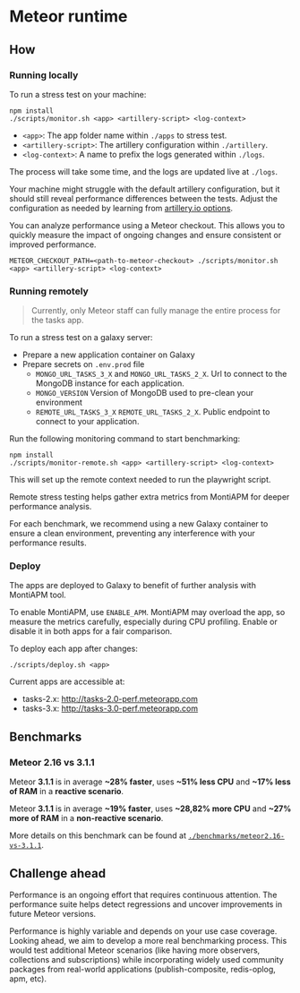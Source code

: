 # Meteor runtime

## How

### Running locally

To run a stress test on your machine:

```shell
npm install
./scripts/monitor.sh <app> <artillery-script> <log-context>
```

- `<app>`: The app folder name within `./apps` to stress test.
- `<artillery-script>`: The artillery configuration within `./artillery`.
- `<log-context>`: A name to prefix the logs generated within `./logs`.

The process will take some time, and the logs are updated live at `./logs`.

Your machine might struggle with the default artillery configuration, but it should still reveal performance differences between the tests. Adjust the configuration as needed by learning from [artillery.io options](https://www.artillery.io/docs).

You can analyze performance using a Meteor checkout. This allows you to quickly measure the impact of ongoing changes and ensure consistent or improved performance.

```shell
METEOR_CHECKOUT_PATH=<path-to-meteor-checkout> ./scripts/monitor.sh <app> <artillery-script> <log-context>
```

### Running remotely

> Currently, only Meteor staff can fully manage the entire process for the tasks app.

To run a stress test on a galaxy server:

- Prepare a new application container on Galaxy
- Prepare secrets on `.env.prod` file
    - `MONGO_URL_TASKS_3_X` and `MONGO_URL_TASKS_2_X`. Url to connect to the MongoDB instance for each application.
    - `MONGO_VERSION` Version of MongoDB used to pre-clean your environment
    - `REMOTE_URL_TASKS_3_X` `REMOTE_URL_TASKS_2_X`. Public endpoint to connect to your application.

Run the following monitoring command to start benchmarking:

```shell
npm install
./scripts/monitor-remote.sh <app> <artillery-script> <log-context>
```

This will set up the remote context needed to run the playwright script.

Remote stress testing helps gather extra metrics from MontiAPM for deeper performance analysis.

For each benchmark, we recommend using a new Galaxy container to ensure a clean environment, preventing any interference with your performance results.

### Deploy

The apps are deployed to Galaxy to benefit of further analysis with MontiAPM tool.

To enable MontiAPM, use `ENABLE_APM`. MontiAPM may overload the app, so measure the metrics carefully, especially during CPU profiling. Enable or disable it in both apps for a fair comparison.

To deploy each app after changes:

```shell
./scripts/deploy.sh <app>
```

Current apps are accessible at:

- tasks-2.x: http://tasks-2.0-perf.meteorapp.com
- tasks-3.x: http://tasks-3.0-perf.meteorapp.com


## Benchmarks

### Meteor 2.16 vs 3.1.1

Meteor **3.1.1** is in average **~28% faster**, uses **~51% less CPU** and **~17% less of RAM** in a **reactive scenario**.

Meteor **3.1.1** is in average **~19% faster**, uses **~28,82% more CPU** and **~27% more of RAM** in a **non-reactive scenario**.

More details on this benchmark can be found at [`./benchmarks/meteor2.16-vs-3.1.1`](./benchmarks/meteor2.16-vs-3.1.1).

## Challenge ahead

Performance is an ongoing effort that requires continuous attention. The performance suite helps detect regressions and uncover improvements in future Meteor versions.

Performance is highly variable and depends on your use case coverage. Looking ahead, we aim to develop a more real benchmarking process. This would test additional Meteor scenarios (like having more observers, collections and subscriptions) while incorporating widely used community packages from real-world applications (publish-composite, redis-oplog, apm, etc).
